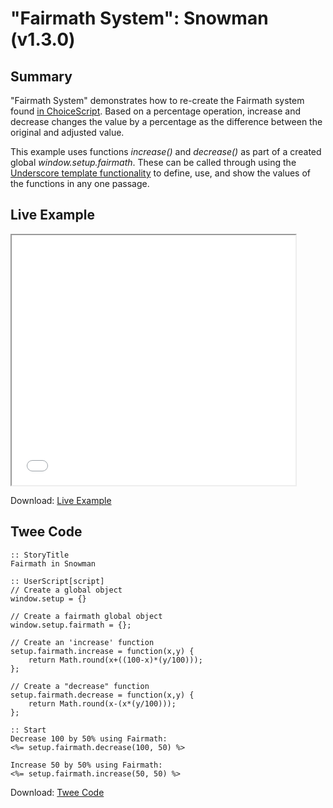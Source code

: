 # "Fairmath System": Snowman (v1.3.0)

## Summary

"Fairmath System" demonstrates how to re-create the Fairmath system found [in ChoiceScript](http://choicescriptdev.wikia.com/wiki/Arithmetic_operators#Fairmath). Based on a percentage operation, increase and decrease changes the value by a percentage as the difference between the original and adjusted value.

This example uses functions *increase()* and *decrease()* as part of a created global *window.setup.fairmath*. These can be called through using the [Underscore template functionality](http://underscorejs.org/#template) to define, use, and show the values of the functions in any one passage.

## Live Example

<section>
<iframe src="snowman_fairmath_example.html" height=400 width=90%></iframe>


Download: <a href="snowman_fairmath_example.html" target="_blank">Live Example</a>
</section>

## Twee Code

```
:: StoryTitle
Fairmath in Snowman

:: UserScript[script]
// Create a global object
window.setup = {}

// Create a fairmath global object
window.setup.fairmath = {};

// Create an 'increase' function
setup.fairmath.increase = function(x,y) {
	return Math.round(x+((100-x)*(y/100)));
};

// Create a "decrease" function
setup.fairmath.decrease = function(x,y) {
	return Math.round(x-(x*(y/100)));
};

:: Start
Decrease 100 by 50% using Fairmath:
<%= setup.fairmath.decrease(100, 50) %>

Increase 50 by 50% using Fairmath:
<%= setup.fairmath.increase(50, 50) %>

```

Download: <a href="snowman_fairmath_twee.txt" target="_blank">Twee Code</a>

